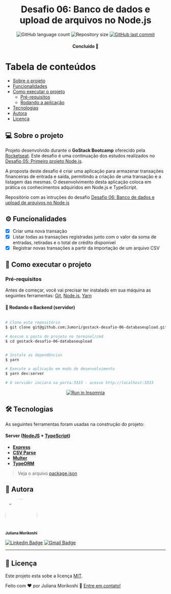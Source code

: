 

<h1 align="center">
  Desafio 06: Banco de dados e upload de arquivos no Node.js
</h1>

<p align="center">
  <img alt="GitHub language count" src="https://img.shields.io/github/languages/count/Jumori/gostack-desafio-06-databaseupload?color=%2304D361">

  <img alt="Repository size" src="https://img.shields.io/github/repo-size/Jumori/gostack-desafio-06-databaseupload">

  <a href="https://github.com/Jumori/gostack-desafio-06-databaseupload/commits/master">
    <img alt="GitHub last commit" src="https://img.shields.io/github/last-commit/Jumori/gostack-desafio-06-databaseupload">
  </a>

</p>

<h4 align="center">
	Concluído 🚀
</h4>

Tabela de conteúdos
=================
<!--ts-->
   * [Sobre o projeto](#-sobre-o-projeto)
   * [Funcionalidades](#️-funcionalidades)
   * [Como executar o projeto](#-como-executar-o-projeto)
     * [Pré-requisitos](#pré-requisitos)
     * [Rodando a aplicação](#-rodando-o-backend-servidor)
   * [Tecnologias](#-tecnologias)
   * [Autora](#-autora)
   * [Licença](#user-content--licença)
<!--te-->


## 💻 Sobre o projeto

Projeto desenvolvido durante o **GoStack Bootcamp** oferecido pela [Rocketseat](https://nextlevelweek.com/). Este desafio é uma continuação dos estudos realizados no [Desafio 05: Primeiro projeto Node.js](https://github.com/Jumori/gostack-05-primeiro-projeto-react).

A proposta deste desafio é criar uma aplicação para armazenar transações financeiras de entrada e saída, permitindo a criação de uma transação e a listagem das mesmas. O desenvolvimento desta aplicação coloca em prática os conhecimentos adquiridos em Node.js e TypeScript.

Repositório com as intruções do desafio [Desafio 06: Banco de dados e upload de arquivos no Node.js](https://github.com/rocketseat-education/bootcamp-gostack-desafios/tree/master/desafio-database-upload)


## ⚙️ Funcionalidades

- [x] Criar uma nova transação
- [x] Listar todas as transações registradas junto com o valor da soma de entradas, retiradas e o total de crédito disponível
- [x] Registrar novas transações a partir da importação de um arquivo CSV

## 🚀 Como executar o projeto


### Pré-requisitos

Antes de começar, você vai precisar ter instalado em sua máquina as seguintes ferramentas:
[Git](https://git-scm.com), [Node.js](https://nodejs.org/en/), [Yarn](https://yarnpkg.com/)

#### 🎲 Rodando o Backend (servidor)

```bash

# Clone este repositório
$ git clone git@github.com:Jumori/gostack-desafio-06-databaseupload.git

# Acesse a pasta do projeto no terminal/cmd
$ cd gostack-desafio-06-databaseupload


# Instale as dependências
$ yarn

# Execute a aplicação em modo de desenvolvimento
$ yarn dev:server

# O servidor inciará na porta:3333 - acesse http://localhost:3333

```
<p align="center">
  <a href="https://github.com/Jumori/gostack-desafio-06-databaseupload/Insomnia_gostack_desafio_06" target="_blank"><img src="https://insomnia.rest/images/run.svg" alt="Run in Insomnia"></a>
</p>

## 🛠 Tecnologias

As seguintes ferramentas foram usadas na construção do projeto:

#### **Server**  ([NodeJS](https://nodejs.org/en/)  +  [TypeScript](https://www.typescriptlang.org/))

-   **[Express](https://expressjs.com/pt-br/)**
-   **[CSV Parse](https://csv.js.org/parse/)**
-   **[Multer](https://github.com/expressjs/multer)**
-   **[TypeORM](https://typeorm.io/#/)**

> Veja o arquivo  [package.json](https://github.com/Jumori/gostack-desafio-06-databaseupload/blob/master/package.json)


## 🦸 Autora

<a href="https://github.com/Jumori">
 <img style="border-radius: 50%;" src="https://avatars1.githubusercontent.com/u/44618499?s=460&u=691cddb486d4b665417d25d8a575e508d6ef9563&v=4" width="100px;" alt=""/>
 <br />
 <sub><b>Juliana Morikoshi</b></sub></a>
 <br />

[![Linkedin Badge](https://img.shields.io/badge/-Juliana-blue?style=flat-square&logo=Linkedin&logoColor=white&link=https://www.linkedin.com/in/julianamorikoshi/)](https://www.linkedin.com/in/julianamorikoshi/)
[![Gmail Badge](https://img.shields.io/badge/-julianamorikoshi@gmail.com-c14438?style=flat-square&logo=Gmail&logoColor=white&link=mailto:julianamorikoshi@gmail.com)](mailto:julianamorikoshi@gmail.com)

---

## 📝 Licença

Este projeto esta sobe a licença [MIT](./LICENSE).

Feito com ❤️ por Juliana Morikoshi 👋 [Entre em contato!](https://www.linkedin.com/in/julianamorikoshi/)
